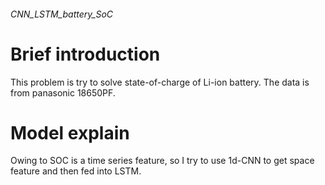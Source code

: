 ###### CNN_LSTM_battery_SoC


# Brief introduction
This problem is try to solve state-of-charge of Li-ion battery.
The data is from panasonic 18650PF.


# Model explain
Owing to SOC is a time series feature, so I try to use 1d-CNN to get space feature and then fed into LSTM.
